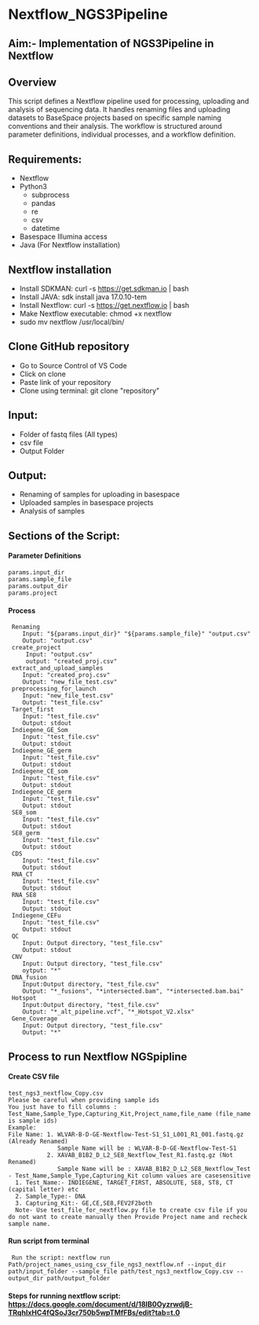 # Nextflow_NGS3Pipeline 
## Aim:- Implementation of NGS3Pipeline in Nextflow 
## Overview 
This script defines a Nextflow pipeline used for processing, uploading and analysis of sequencing data. It handles renaming files and uploading datasets to BaseSpace projects based on specific sample naming conventions and their analysis. The workflow is structured around parameter definitions, individual processes, and a workflow definition. 
## Requirements: 
  * Nextflow
  * Python3
    * subprocess
    * pandas
    * re
    * csv
    * datetime 
  * Basespace Illumina access
  * Java (For Nextflow installation)
## Nextflow installation
  * Install SDKMAN:
      curl -s https://get.sdkman.io | bash
  * Install JAVA:
      sdk install java 17.0.10-tem
  * Install Nextflow:
      curl -s https://get.nextflow.io | bash
  * Make Nextflow executable:
      chmod +x nextflow
  * sudo mv nextflow /usr/local/bin/
## Clone GitHub repository
   - Go to Source Control of VS Code
   - Click on clone
   - Paste link of your repository
   - Clone using terminal: git clone "repository"
## Input:
  * Folder of fastq files (All types)
  * csv file
  * Output Folder
## Output:
  * Renaming of samples for uploading in basespace
  * Uploaded samples in basespace projects
  * Analysis of samples
## Sections of the Script:
#### Parameter Definitions
    params.input_dir 
    params.sample_file 
    params.output_dir 
    params.project
####  Process
     Renaming 
        Input: "${params.input_dir}" "${params.sample_file}" "output.csv" 
        Output: "output.csv" 
     create_project
         Input: "output.csv"
         output: "created_proj.csv"
     extract_and_upload_samples 
        Input: "created_proj.csv" 
        Output: "new_file_test.csv" 
     preprocessing_for_launch  
        Input: "new_file_test.csv" 
        Output: "test_file.csv" 
     Target_first   
        Input: "test_file.csv" 
        Output: stdout 
     Indiegene_GE_Som
        Input: "test_file.csv"
        Output: stdout
     Indiegene_GE_germ
        Input: "test_file.csv"
        Output: stdout
     Indiegene_CE_som
        Input: "test_file.csv"
        Output: stdout
     Indiegene_CE_germ
        Input: "test_file.csv"
        Output: stdout
     SE8_som
        Input: "test_file.csv"
        Output: stdout
     SE8_germ
        Input: "test_file.csv"
        Output: stdout
     CDS
        Input: "test_file.csv"
        Output: stdout
     RNA_CT
        Input: "test_file.csv"
        Output: stdout
     RNA_SE8
        Input: "test_file.csv"
        Output: stdout
     Indiegene_CEFu
        Input: "test_file.csv"
        Output: stdout
     QC
        Input: Output directory, "test_file.csv"
        Output: stdout
     CNV
        Input: Output directory, "test_file.csv"
        oytput: "*"
     DNA_fusion
        Input:Output directory, "test_file.csv"
        Output: "*_fusions", "*intersected.bam", "*intersected.bam.bai"
     Hotspot
        Input:Output directory, "test_file.csv"
        Output: "*_alt_pipeline.vcf", "*_Hotspot_V2.xlsx"
     Gene_Coverage
        Input: Output directory, "test_file.csv"
        Output: "*"
## Process to run Nextflow NGSpipline
 #### Create CSV file
    test_ngs3_nextflow_Copy.csv 
    Please be careful when providing sample ids
    You just have to fill columns : Test_Name,Sample_Type,Capturing_Kit,Project_name,file_name (file_name is sample ids)
    Example:
    File Name: 1. WLVAR-B-D-GE-Nextflow-Test-S1_S1_L001_R1_001.fastq.gz (Already Renamed)
                  Sample Name will be : WLVAR-B-D-GE-Nextflow-Test-S1
               2. XAVAB_B1B2_D_L2_SE8_Nextflow_Test_R1.fastq.gz (Not Renamed)
                  Sample Name will be : XAVAB_B1B2_D_L2_SE8_Nextflow_Test
    - Test_Name,Sample_Type,Capturing_Kit column values are casesensitive
      1. Test_Name:- INDIEGENE, TARGET_FIRST, ABSOLUTE, SE8, ST8, CT (capital letter) etc
      2. Sample_Type:- DNA
      3. Capturing_Kit:- GE,CE,SE8,FEV2F2both
      Note- Use test_file_for_nextflow.py file to create csv file if you do not want to create manually then Provide Project name and recheck sample name.
  #### Run script from terminal
     Run the script: nextflow run Path/project_names_using_csv_file_ngs3_nextflow.nf --input_dir path/input_folder --sample_file path/test_ngs3_nextflow_Copy.csv --output_dir path/output_folder
   
  #### Steps for running nextflow script: https://docs.google.com/document/d/18IB0OyzrwdjB-TRqhlxHC4fQSoJ3cr750b5wpTMfFBs/edit?tab=t.0
  




    
    

     
    
    

    
